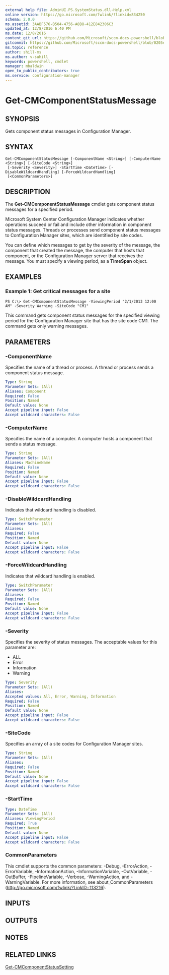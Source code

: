 ```yaml
---
external help file: AdminUI.PS.SystemStatus.dll-Help.xml
online version: https://go.microsoft.com/fwlink/?linkid=834250
schema: 2.0.0
ms.assetid: 3AABF576-B504-4756-A8B8-412E842306C3
updated_at: 12/8/2016 6:40 PM
ms.date: 12/8/2016
content_git_url: https://github.com/Microsoft/sccm-docs-powershell/blob/master/sccm-cmdlets/ConfigurationManager/vlatest/Get-CMComponentStatusMessage.md
gitcommit: https://github.com/Microsoft/sccm-docs-powershell/blob/0205e569abecf1b4e1b2b342947b87a3691b29a5/sccm-cmdlets/ConfigurationManager/vlatest/Get-CMComponentStatusMessage.md
ms.topic: reference
author: shill-ms
ms.author: v-suhill
keywords: powershell, cmdlet
manager: mbaldwin
open_to_public_contributors: true
ms.service: configuration-manager
---
```


# Get-CMComponentStatusMessage

## SYNOPSIS
Gets component status messages in Configuration Manager.

## SYNTAX

```
Get-CMComponentStatusMessage [-ComponentName <String>] [-ComputerName <String>] [-SiteCode <String>]
 [-Severity <Severity>] -StartTime <DateTime> [-DisableWildcardHandling] [-ForceWildcardHandling]
 [<CommonParameters>]
```

## DESCRIPTION
The **Get-CMComponentStatusMessage** cmdlet gets component status messages for a specified period.

Microsoft System Center Configuration Manager indicates whether operations succeed or fail and include other information in component status messages.
Threads or processes send component status messages to Configuration Manager sites, which are identified by site codes.

You can define which messages to get by the severity of the message, the component that created the message, the computer that hosts that component, or the Configuration Manager server that receives the message.
You must specify a viewing period, as a **TimeSpan** object.

## EXAMPLES

### Example 1: Get critical messages for a site
```
PS C:\> Get-CMComponentStatusMessage -ViewingPeriod "2/1/2013 12:00 AM" -Severity Warning -SiteCode "CM1"
```

This command gets component status messages for the specified viewing period for the Configuration Manager site that has the site code CM1.
The command gets only warning messages.

## PARAMETERS

### -ComponentName
Specifies the name of a thread or process.
A thread or process sends a component status message.

```yaml
Type: String
Parameter Sets: (All)
Aliases: Component
Required: False
Position: Named
Default value: None
Accept pipeline input: False
Accept wildcard characters: False
```

### -ComputerName
Specifies the name of a computer.
A computer hosts a component that sends a status message.

```yaml
Type: String
Parameter Sets: (All)
Aliases: MachineName
Required: False
Position: Named
Default value: None
Accept pipeline input: False
Accept wildcard characters: False
```

### -DisableWildcardHandling
Indicates that wildcard handling is disabled.

```yaml
Type: SwitchParameter
Parameter Sets: (All)
Aliases: 
Required: False
Position: Named
Default value: None
Accept pipeline input: False
Accept wildcard characters: False
```

### -ForceWildcardHandling
Indicates that wildcard handling is enabled.

```yaml
Type: SwitchParameter
Parameter Sets: (All)
Aliases: 
Required: False
Position: Named
Default value: None
Accept pipeline input: False
Accept wildcard characters: False
```

### -Severity
Specifies the severity of status messages. 
The acceptable values for this parameter are:

- ALL
- Error
- Information
- Warning

```yaml
Type: Severity
Parameter Sets: (All)
Aliases: 
Accepted values: All, Error, Warning, Information
Required: False
Position: Named
Default value: None
Accept pipeline input: False
Accept wildcard characters: False
```

### -SiteCode
Specifies an array of a site codes for Configuration Manager sites.

```yaml
Type: String
Parameter Sets: (All)
Aliases: 
Required: False
Position: Named
Default value: None
Accept pipeline input: False
Accept wildcard characters: False
```

### -StartTime


```yaml
Type: DateTime
Parameter Sets: (All)
Aliases: ViewingPeriod
Required: True
Position: Named
Default value: None
Accept pipeline input: False
Accept wildcard characters: False
```

### CommonParameters
This cmdlet supports the common parameters: -Debug, -ErrorAction, -ErrorVariable, -InformationAction, -InformationVariable, -OutVariable, -OutBuffer, -PipelineVariable, -Verbose, -WarningAction, and -WarningVariable. For more information, see about_CommonParameters (http://go.microsoft.com/fwlink/?LinkID=113216).

## INPUTS

## OUTPUTS

## NOTES

## RELATED LINKS

[Get-CMComponentStatusSetting](xref:ConfigurationManager/vlatest/Get-CMComponentStatusSetting.md)


